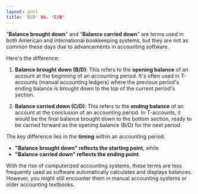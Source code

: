 ```yaml
---
layout: post
title: 'B/D' Vs. 'C/D'
---
```



"**Balance brought down**" and "**Balance carried down**" are terms used in both American and international bookkeeping systems, but they are not as common these days due to advancements in accounting software. 

Here's the difference:

1. **Balance brought down (B/D)**: This refers to the **opening balance** of an account at the beginning of an accounting period. It's often used in T-accounts (manual accounting ledgers) where the previous period's ending balance is brought down to the top of the current period's section.

2. **Balance carried down (C/D)**: This refers to the **ending balance** of an account at the conclusion of an accounting period. In T-accounts, it would be the final balance brought down to the bottom section, ready to be carried forward as the opening balance (B/D) for the next period.

The key difference lies in the **timing** within an accounting period.
- **"Balance brought down" reflects the starting point**, while 
- **"Balance carried down" reflects the ending point**.

With the rise of computerized accounting systems, these terms are less frequently used as software automatically calculates and displays balances. However, you might still encounter them in manual accounting systems or older accounting textbooks.